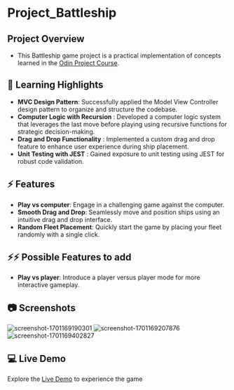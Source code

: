 # Project_Battleship

## Project Overview
- This Battleship game project is a practical implementation of concepts learned in the [Odin Project Course](https://www.theodinproject.com/lessons/node-path-javascript-battleship).

## 🚀 Learning Highlights
- **MVC Design Pattern**: Successfully applied the Model View Controller design pattern to organize and structure the codebase.
- **Computer Logic with Recursion** : Developed a computer logic system that leverages the last move before playing using recursive functions for strategic decision-making.
- **Drag and Drop Functionality** : Implemented a custom drag and drop feature to enhance user experience during ship placement.
- **Unit Testing with JEST** : Gained exposure to unit testing using JEST for robust code validation.

## ⚡️ Features
- **Play vs computer**: Engage in a challenging game against the computer.
- **Smooth Drag and Drop**: Seamlessly move and position ships using an intuitive drag and drop interface.
- **Random Fleet Placement**: Quickly start the game by placing your fleet randomly with a single click.

## ⚡️⚡️ Possible Features to add
- **Play vs player**: Introduce a player versus player mode for more interactive gameplay.

## 📷 Screenshots
![screenshot-1701169190301](https://github.com/Fonkeyy/Project_Battleship/assets/113917387/14d4b072-d153-4adc-8ec2-6d544fcb5870)
![screenshot-1701169207876](https://github.com/Fonkeyy/Project_Battleship/assets/113917387/dc522e58-1851-4847-b120-95e387dcb6db)
![screenshot-1701169402827](https://github.com/Fonkeyy/Project_Battleship/assets/113917387/33f9feb0-e2a2-4f3d-9ed3-cec03d746c54)

## 💻 Live Demo
Explore the [Live Demo](https://loquacious-sunshine-b75943.netlify.app) to experience the game
